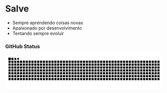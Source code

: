 # Salve



- Sempre aprendendo coisas novas
- Apaixonado por desenvolvimento 
- Tentando sempre evoluir

### GitHub Status

![github contribution grid snake animation](https://raw.githubusercontent.com/0-don/0-don/output/github-contribution-grid-snake-dark.svg)
